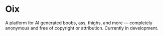 # Oix
A platform for AI generated boobs, ass, thighs, and more — completely anonymous and free of copyright or attribution. Currently in development.
